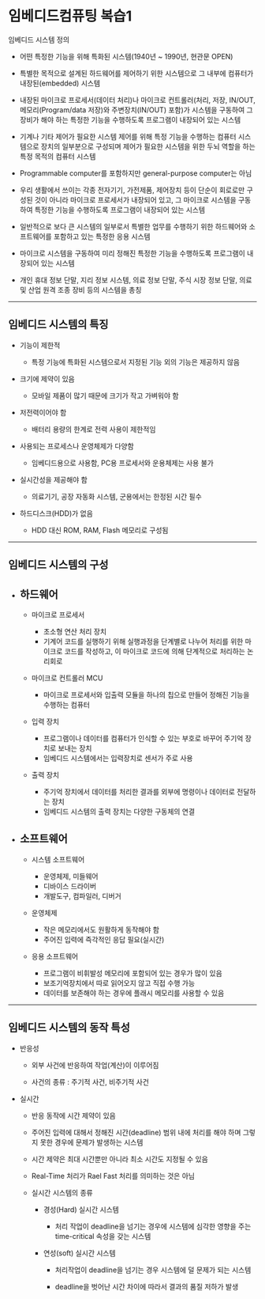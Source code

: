 임베디드컴퓨팅 복습1
===
임베디드 시스템 정의
+ 어떤 특정한 기능을 위해 특화된 시스템(1940년 ~ 1990년, 현관문 OPEN)       

+ 특별한 목적으로 설계된 하드웨어를 제어하기 위한 시스템으로 그 내부에 컴퓨터가 내장된(embedded) 시스템
+ 내장된 마이크로 프로세서(데이터 처리)나 마이크로 컨트롤러(처리, 저장, IN/OUT, 메모리(Program/data 저장)와 주변장치(IN/OUT) 포함)가 시스템을 구동하여 그 장비가 해야 하는 특정한 기능을 수행하도록 프로그램이 내장되어 있는 시스템
+ 기계나 기타 제어가 필요한 시스템 제어를 위해 특정 기능을 수행하는 컴퓨터 시스템으로 장치의 일부분으로 구성되며 제어가 필요한 시스템을 위한 두뇌 역할을 하는 특정 목적의 컴퓨터 시스템
+ Programmable computer를 포함하지만 general-purpose computer는 아님
+ 우리 생활에서 쓰이는 각종 전자기기, 가전제품, 제어장치 등이 단순이 회로로만 구성된 것이 아니라 마이크로 프로세서가 내장되어 있고, 그 마이크로 시스템을 구동하여 특정한 기능을 수행하도록 프로그램이 내장되어 있는 시스템
+ 일반적으로 보다 큰 시스템의 일부로서 특별한 업무를 수행하기 위한 하드웨어와 소프트웨어를 포함하고 있는 특정한 응용 시스템
+ 마이크로 시스템을 구동하여 미리 정해진 특정한 기능을 수행하도록 프로그램이 내장되어 있는 시스템
+ 개인 휴대 정보 단말, 지리 정보 시스템, 의료 정보 단말, 주식 시장 정보 단말, 의료 및 산업 원격 조종 장비 등의 시스템을 총칭
---
## 임베디드 시스템의 특징  

+ 기능이 제한적
    + 특정 기능에 특화된 시스템으로서 지정된 기능 외의 기능은 제공하지 않음

+ 크기에 제약이 있음
    + 모바일 제품이 많기 때문에 크기가 작고 가벼워야 함

+ 저전력이어야 함
    + 배터리 용량의 한계로 전력 사용이 제한적임

+ 사용되는 프로세스나 운영체제가 다양함
    + 임베디드용으로 사용함, PC용 프로세서와 운용체제는 사용 불가

+ 실시간성을 제공해야 함
    + 의료기기, 공장 자동화 시스템, 군용에서는 한정된 시간 필수

+ 하드디스크(HDD)가 없음
    + HDD 대신 ROM, RAM, Flash 메모리로 구성됨

---
## 임베디드 시스템의 구성
+ ## 하드웨어
    + 마이크로 프로세서  

        + 초소형 연산 처리 장치
        + 기계어 코드를 실행하기 위해 실행과정을 단계별로 나누어 처리를 위한 마이크로 코드를 작성하고, 이 마이크로 코드에 의해 단계적으로 처리하는 논리회로
    + 마이크로 컨트롤러 MCU
        + 마이크로 프로세서와 입출력 모듈을 하나의 칩으로 만들어 정해진 기능을 수행하는 컴퓨터
    + 입력 장치
        + 프로그램이나 데이터를 컴퓨터가 인식할 수 있는 부호로 바꾸어 주기억 장치로 보내는 장치
        + 임베디드 시스템에서는 입력장치로 센서가 주로 사용
    + 출력 장치
        + 주기억 장치에서 데이터를 처리한 결과를 외부에 명령이나 데이터로 전달하는 장치
        + 임베디드 시스템의 출력 장치는 다양한 구동체의 연결
+ ## 소프트웨어
    + 시스템 소프트웨어  

        + 운영체제, 미들웨어
        + 디바이스 드라이버
        + 개발도구, 컴파일러, 디버거
    + 운영체제  

        + 작은 메모리에서도 원활하게 동작해야 함
        + 주어진 입력에 즉각적인 응답 필요(실시간)
    + 응용 소프트웨어
        + 프로그램이 비휘발성 메모리에 포함되어 있는 경우가 많이 있음
        + 보조기억장치에서 따로 읽어오지 않고 직접 수행 가능
        + 데이터를 보존해야 하는 경우에 플래시 메모리를 사용할 수 있음
---
## 임베디드 시스템의 동작 특성  

+ 반응성  

    + 외부 사건에 반응하여 작업(계산)이 이루어짐  

    + 사건의 종류 : 주기적 사건, 비주기적 사건
+ 실시간
    + 반응 동작에 시간 제약이 있음
    + 주어진 입력에 대해서 정해진 시간(deadline) 범위 내에 처리를 해야 하며 그렇지 못한 경우에 문제가 발생하는 시스템
    + 시간 제약은 최대 시간뿐만 아니라 최소 시간도 지정될 수 있음
    + Real-Time 처리가 Rael Fast 처리를 의미하는 것은 아님

    + 실시간 시스템의 종류
        + 경성(Hard) 실시간 시스템  

            + 처리 작업이 deadline을 넘기는 경우에 시스템에 심각한 영향을 주는 time-critical 속성을 갖는 시스템  

        + 연성(soft) 실시간 시스템  

            + 처리작업이 deadline을 넘기는 경우 시스템에 덜 문제가 되는 시스템  

            + deadline을 벗어난 시간 차이에 따라서 결과의 품질 저하가 발생